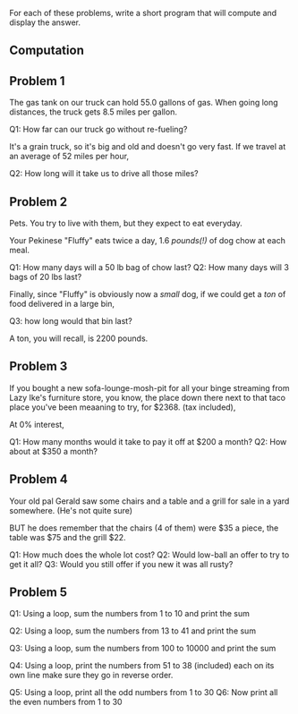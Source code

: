 For each of these problems, write a short program that will compute
and display the answer.

## Computation

## Problem 1

The gas tank on our truck can hold 55.0 gallons of gas. 
When going long distances, the truck gets 8.5 miles per gallon.

Q1: How far can our truck go without re-fueling?

It's a grain truck, so it's big and old and doesn't go very fast. 
If we travel at an average of 52 miles per hour,

Q2: How long will it take us to drive all those miles?

## Problem 2

Pets. You try to live with them, but they expect to eat everyday. 

Your Pekinese "Fluffy" eats twice a day, 1.6 _pounds(!)_ of dog chow at each meal.

Q1: How many days will a 50 lb bag of chow last?
Q2: How many days will 3 bags of 20 lbs last?

Finally, since "Fluffy" is obviously now a _small_ dog, if we could get a *ton* of
food delivered in a large bin, 

Q3: how long would that bin last?

A ton, you will recall, is 2200 pounds.

## Problem 3

If you bought a new sofa-lounge-mosh-pit for all your binge streaming from Lazy Ike's furniture store,
you know, the place down there next to that taco place you've been meaaning to try, for $2368. (tax included),

At 0% interest,

Q1: How many months would it take to pay it off at $200 a month?
Q2: How about at $350 a month?

## Problem 4

Your old pal Gerald saw some chairs and a table and a grill for sale in a yard somewhere. (He's not quite sure)

BUT he does remember that the chairs (4 of them) were $35 a piece, the table was $75 and the grill $22.

Q1: How much does the whole lot cost?
Q2: Would low-ball an offer to try to get it all?
Q3: Would you still offer if you new it was all rusty?

## Problem 5

Q1: Using a loop, sum the numbers from 1 to 10 and print the sum

Q2: Using a loop, sum the numbers from 13 to 41 and print the sum

Q3: Using a loop, sum the numbers from 100 to 10000 and print the sum

Q4: Using a loop, print the numbers from 51 to 38 (included) each on its own line
  make sure they go in reverse order.

Q5: Using a loop, print all the odd numbers from 1 to 30
Q6: Now print all the even numbers from 1 to 30

